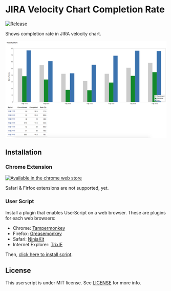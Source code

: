 JIRA Velocity Chart Completion Rate
===================================

[![Release](http://img.shields.io/github/release/devxoul/jira-velocity-chart-completion-rate.svg)](https://github.com/devxoul/jira-velocity-chart-completion-rate/releases)

Shows completion rate in JIRA velocity chart.

![screenshot](https://github.com/devxoul/jira-velocity-chart-completion-rate/raw/master/screenshot/screenshot.png)


Installation
------------

### Chrome Extension

[![Available in the chrome web store](https://developer.chrome.com/webstore/images/ChromeWebStore_BadgeWBorder_v2_206x58.png)](https://chrome.google.com/webstore/detail/jira-velocity-chart-compl/fkjcdhefbcpnakpfjejaognpcicmkgbk)

Safari & Firfox extensions are not supported, yet.


### User Script

Install a plugin that enables UserScript on a web browser. These are plugins for each web browsers:

- Chrome: [Tampermonkey](https://chrome.google.com/webstore/detail/tampermonkey/dhdgffkkebhmkfjojejmpbldmpobfkfo)
- Firefox: [Greasemonkey](https://addons.mozilla.org/ko/firefox/addon/greasemonkey/)
- Safari: [NinjaKit](https://github.com/os0x/NinjaKit)
- Internet Explorer: [TrixIE](http://sourceforge.net/projects/trixiewpf45/)

Then, [click here to install script](https://github.com/devxoul/jira-velocity-chart-completion-rate/raw/master/script/jira-velocity-chart-completion-rate.user.js).


License
-------

This userscript is under MIT license. See [LICENSE](https://github.com/devxoul/jira-velocity-chart-completion-rate/blob/master/LICENSE) for more info.
